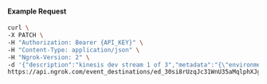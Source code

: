 <!-- Code generated for API Clients. DO NOT EDIT. -->

#### Example Request

```bash
curl \
-X PATCH \
-H "Authorization: Bearer {API_KEY}" \
-H "Content-Type: application/json" \
-H "Ngrok-Version: 2" \
-d '{"description":"kinesis dev stream 1 of 3","metadata":"{\"environment\":\"dev\", \"stream\":1}"}' \
https://api.ngrok.com/event_destinations/ed_30si8rUzqJc31WnU35aMqlphXJg
```
